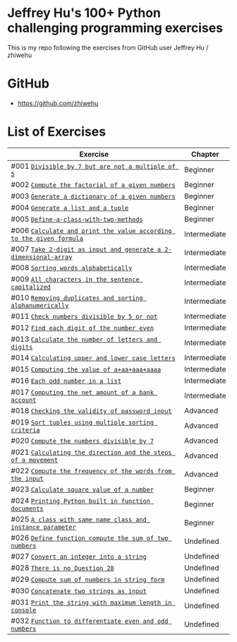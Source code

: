 # Jeffrey Hu's 100+ Python challenging programming exercises

This is my repo following the exercises from GitHub user Jeffrey Hu / zhiwehu

GitHub
========================================================

- https://github.com/zhiwehu

List of Exercises
========================================================

| Exercise | Chapter |
| --- | --- |
| #001 [`Divisible by 7 but are not a multiple of 5`](https://github.com/nihathalici/Jeffrey-Hus-100plus-Python-challenge-programming-exercises/tree/main/Level-01-Beginner/Question-1-divisible-by-7-but-are-not-a-multiple-of-5) | Beginner |
| #002 [`Compute the factorial of a given numbers`](https://github.com/nihathalici/Jeffrey-Hus-100plus-Python-challenge-programming-exercises/tree/main/Level-01-Beginner/Question-2-compute-the-factorial-of-a-given-numbers) | Beginner |
| #003 [`Generate a dictionary of a given numbers`](https://github.com/nihathalici/Jeffrey-Hus-100plus-Python-challenge-programming-exercises/tree/main/Level-01-Beginner/Question-3-generate-a-dictionary-of-a-given-numbers) | Beginner |
| #004 [`Generate a list and a tuple`](https://github.com/nihathalici/Jeffrey-Hus-100plus-Python-challenge-programming-exercises/tree/main/Level-01-Beginner/Question-4-generate-a-list-and-a-tuple) | Beginner |
| #005 [`Define-a-class-with-two-methods`](https://github.com/nihathalici/Jeffrey-Hus-100plus-Python-challenge-programming-exercises/tree/main/Level-01-Beginner/Question-5-Define-a-class-with-two-methods) | Beginner |
| #006 [`Calculate and print the value according to the given formula`](https://github.com/nihathalici/Jeffrey-Hus-100plus-Python-challenge-programming-exercises/tree/main/Level-02-Intermediate/Question-06-Calculate-and-print-the-value-according-to-the-given-formula) | Intermediate |
| #007 [`Take 2-digit as input and generate a 2-dimensional-array`](https://github.com/nihathalici/Jeffrey-Hus-100plus-Python-challenge-programming-exercises/tree/main/Level-02-Intermediate/Question-07-Take-2-digit-as-input-and-generate-a-2-dimensional-array) | Intermediate |
| #008 [`Sorting words alphabetically`](https://github.com/nihathalici/Jeffrey-Hus-100plus-Python-challenge-programming-exercises/tree/main/Level-02-Intermediate/Question-08-sorting-words-alphabetically) | Intermediate |
| #009 [`All characters in the sentence capitalized`](https://github.com/nihathalici/Jeffrey-Hus-100plus-Python-challenge-programming-exercises/tree/main/Level-02-Intermediate/Question-09-All-characters-in-the-sentence-capitalized) | Intermediate |
| #010 [`Removing duplicates and sorting alphanumerically`](https://github.com/nihathalici/Jeffrey-Hus-100plus-Python-challenge-programming-exercises/tree/main/Level-02-Intermediate/Question-10-Removing-duplicates-and-sorting-alphanumerically) | Intermediate |
| #011 [`Check numbers divisible by 5 or not`](https://github.com/nihathalici/Jeffrey-Hus-100plus-Python-challenge-programming-exercises/tree/main/Level-02-Intermediate/Question-11-Check-numbers-divisible-by-5-or-not) | Intermediate |
| #012 [`Find each digit of the number even`](https://github.com/nihathalici/Jeffrey-Hus-100plus-Python-challenge-programming-exercises/tree/main/Level-02-Intermediate/Question-12-Find-each-digit-of-the-number-even) | Intermediate |
| #013 [`Calculate the number of letters and digits`](https://github.com/nihathalici/Jeffrey-Hus-100plus-Python-challenge-programming-exercises/tree/main/Level-02-Intermediate/Question-13-Calculate-the-number-of-letters-and-digits) | Intermediate |
| #014 [`Calculating upper and lower case letters`](https://github.com/nihathalici/Jeffrey-Hus-100plus-Python-challenge-programming-exercises/tree/main/Level-02-Intermediate/Question-14-Calculating-upper-and-lower-case-letters) | Intermediate |
| #015 [`Computing the value of a+aa+aaa+aaaa`](https://github.com/nihathalici/Jeffrey-Hus-100plus-Python-challenge-programming-exercises/tree/main/Level-02-Intermediate/Question-15-Computing-the-value-of-a%2Baa%2Baaa%2Baaaa) | Intermediate |
| #016 [`Each odd number in a list`](https://github.com/nihathalici/Jeffrey-Hus-100plus-Python-challenge-programming-exercises/tree/main/Level-02-Intermediate/Question-16-each-odd-number-in-a-list) | Intermediate |
| #017 [`Computing the net amount of a bank account`](https://github.com/nihathalici/Jeffrey-Hus-100plus-Python-challenge-programming-exercises/tree/main/Level-02-Intermediate/Question-17-Computing-the-net-amount-of-a-bank-account) | Intermediate |
| #018 [`Checking the validity of password input`](https://github.com/nihathalici/Jeffrey-Hus-100plus-Python-challenge-programming-exercises/tree/main/Level-03-Advanced/Question-18-Checking-the-validity-of-password-input) | Advanced |
| #019 [`Sort tuples using multiple sorting criteria`](https://github.com/nihathalici/Jeffrey-Hus-100plus-Python-challenge-programming-exercises/tree/main/Level-03-Advanced/Question-19-Sort-tuples-using-multiple-sorting-criteria) | Advanced |
| #020 [`Compute the numbers divisible by 7`](https://github.com/nihathalici/Jeffrey-Hus-100plus-Python-challenge-programming-exercises/tree/main/Level-03-Advanced/Question-20-Compute-the-numbers-divisible-by-7) | Advanced |
| #021 [`Calculating the direction and the steps of a movement`](https://github.com/nihathalici/Jeffrey-Hus-100plus-Python-challenge-programming-exercises/tree/main/Level-03-Advanced/Question-21-Calculating-the-direction-and-the-steps-of-a-movement) | Advanced |
| #022 [`Compute the frequency of the words from the input`](https://github.com/nihathalici/Jeffrey-Hus-100plus-Python-challenge-programming-exercises/tree/main/Level-03-Advanced/Question-22-Compute-the-frequency-of-the-words-from-the-input) | Advanced |
| #023 [`Calculate square value of a number`](https://github.com/nihathalici/Jeffrey-Hus-100plus-Python-challenge-programming-exercises/tree/main/Level-01-Beginner/Question-23-Calculate-square-value-of-a-number) | Beginner |
| #024 [`Printing Python built in function documents`](https://github.com/nihathalici/Jeffrey-Hus-100plus-Python-challenge-programming-exercises/tree/main/Level-01-Beginner/Question-24-Printing-Python-built-in-function-documents) | Beginner |
| #025 [`A class with same name class and instance parameter`](https://github.com/nihathalici/Jeffrey-Hus-100plus-Python-challenge-programming-exercises/tree/main/Level-01-Beginner/Question-25-A-class-with-same-name-class-and-instance-parameter) | Beginner |
| #026 [`Define function compute the sum of two numbers`](https://github.com/nihathalici/Jeffrey-Hus-100plus-Python-challenge-programming-exercises/tree/main/Undefined-Level/Question-26-Define-function-compute-the-sum-of-two-numbers) | Undefined |
| #027 [`Convert an integer into a string`](https://github.com/nihathalici/Jeffrey-Hus-100plus-Python-challenge-programming-exercises/tree/main/Undefined-Level/Question-27-Convert-an-integer-into-a-string) | Undefined |
| #028 [`There is no Question 28`](https://github.com/nihathalici/Jeffrey-Hus-100plus-Python-challenge-programming-exercises/tree/main/Undefined-Level/Question-28-There-is-no-Question-28) | Undefined |
| #029 [`Compute sum of numbers in string form`](https://github.com/nihathalici/Jeffrey-Hus-100plus-Python-challenge-programming-exercises/tree/main/Undefined-Level/Question-29-Compute-sum-of-numbers-in-string-form) | Undefined |
| #030 [`Concatenate two strings as input`](https://github.com/nihathalici/Jeffrey-Hus-100plus-Python-challenge-programming-exercises/tree/main/Undefined-Level/Question-30-concatenate-two-strings-as-input) | Undefined |
| #031 [`Print the string with maximum length in console`](https://github.com/nihathalici/Jeffrey-Hus-100plus-Python-challenge-programming-exercises/tree/main/Undefined-Level/Question-31-Print-the-string-with-maximum-length-in-console) | Undefined |
| #032 [`Function to differentiate even and odd numbers`](https://github.com/nihathalici/Jeffrey-Hus-100plus-Python-challenge-programming-exercises/tree/main/Undefined-Level/Question-32-Function-to-differentiate-even-and-odd-numbers) | Undefined |









